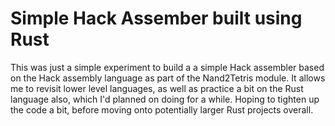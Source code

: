# Simple Hack Assember built using Rust

This was just a simple experiment to build a a simple Hack assembler based on the Hack assembly language as part of the Nand2Tetris module. It allows me to revisit lower level languages, as well as practice a bit on the Rust language also, which I'd planned on doing for a while. Hoping to tighten up the code a bit, before moving onto potentially larger Rust projects overall.
